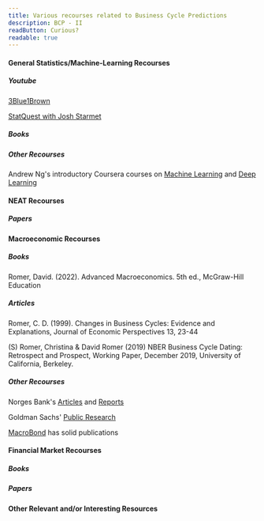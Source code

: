 ```yaml
---
title: Various recourses related to Business Cycle Predictions
description: BCP - II
readButton: Curious?
readable: true
---
```


#### General Statistics/Machine-Learning Recourses
##### Youtube
[3Blue1Brown](https://www.youtube.com/@3blue1brown)

[StatQuest with Josh Starmet](https://www.youtube.com/@statquest)

##### Books



##### Other Recourses
Andrew Ng's introductory Coursera courses on [Machine Learning](https://www.coursera.org/specializations/machine-learning-introduction?) and [Deep Learning](https://www.coursera.org/specializations/deep-learning)



#### NEAT Recourses

##### Papers


#### Macroeconomic Recourses

##### Books
Romer, David. (2022). Advanced Macroeconomics. 5th ed., McGraw-Hill Education


##### Articles
Romer, C. D. (1999). Changes in Business Cycles: Evidence and Explanations, Journal of Economic
Perspectives 13, 23-44

(S) Romer, Christina & David Romer (2019) NBER Business Cycle Dating: Retrospect and Prospect,
Working Paper, December 2019, University of California, Berkeley.

##### Other Recourses
Norges Bank's [Articles](https://www.norges-bank.no/aktuelt/nyheter-og-hendelser/?tab=newslist) and [Reports](https://www.norges-bank.no/aktuelt/nyheter-og-hendelser/?tab=publication)

Goldman Sachs' [Public Research](https://www.gspublishing.com/content/public.html)

[MacroBond](https://www.macrobond.com/) has solid publications

#### Financial Market Recourses 

##### Books



##### Papers






#### Other Relevant and/or Interesting Resources




